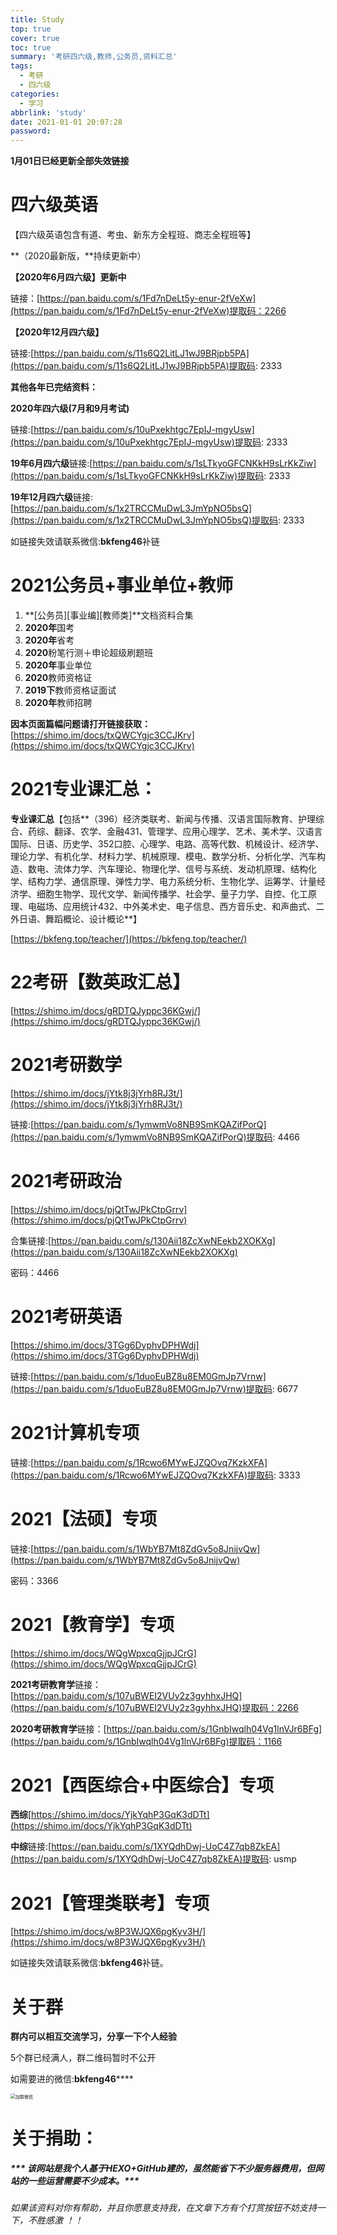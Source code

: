 ```yaml
---
title: Study
top: true
cover: true
toc: true
summary: '考研四六级,教师,公务员,资料汇总'
tags:
  - 考研
  - 四六级
categories:
  - 学习
abbrlink: 'study'
date: 2021-01-01 20:07:28
password:
---
```




**1月01日已经更新全部失效链接**

# **四六级英语**

【四六级英语包含有道、考虫、新东方全程班、商志全程班等】

**（2020最新版，**持续更新中）

**【2020年6月四六级】更新中**

链接：[https://pan.baidu.com/s/1Fd7nDeLt5y-enur-2fVeXw](https://pan.baidu.com/s/1Fd7nDeLt5y-enur-2fVeXw)提取码：2266

**【2020年12月四六级】**

链接:[https://pan.baidu.com/s/11s6Q2LitLJ1wJ9BRjpb5PA](https://pan.baidu.com/s/11s6Q2LitLJ1wJ9BRjpb5PA)提取码: 2333

**其他各年已完结资料：**

**2020年四六级(7月和9月考试)**

链接:[https://pan.baidu.com/s/10uPxekhtgc7EpIJ-mgyUsw](https://pan.baidu.com/s/10uPxekhtgc7EpIJ-mgyUsw)提取码: 2333

**19年6月四六级**链接:[https://pan.baidu.com/s/1sLTkyoGFCNKkH9sLrKkZiw](https://pan.baidu.com/s/1sLTkyoGFCNKkH9sLrKkZiw)提取码: 2333

**19年12月四六级**链接:[https://pan.baidu.com/s/1x2TRCCMuDwL3JmYpNO5bsQ](https://pan.baidu.com/s/1x2TRCCMuDwL3JmYpNO5bsQ)提取码: 2333

如链接失效请联系微信:**bkfeng46**补链



# 2021公务员+事业单位+教师
1. **[公务员][事业编][教师类]**文档资料合集
2. **2020年**国考
3. **2020年**省考
4. **2020**粉笔行测＋申论超级刷题班
5. **2020年**事业单位
6. **2020**教师资格证
7. **2019下**教师资格证面试
8. **2020年**教师招聘

**因本页面篇幅问题请打开链接获取：**[https://shimo.im/docs/txQWCYgjc3CCJKrv](https://shimo.im/docs/txQWCYgjc3CCJKrv)



# **2021专业课汇总：**

**专业课汇总**【包括**（396）经济类联考、新闻与传播、汉语言国际教育、护理综合、药综、翻译、农学、金融431、管理学、应用心理学、艺术、美术学、汉语言国际、日语、历史学、352口腔、心理学、电路、高等代数、机械设计、经济学、理论力学、有机化学、材料力学、机械原理、模电、数学分析、分析化学、汽车构造、数电、流体力学、汽车理论、物理化学、信号与系统、发动机原理、结构化学、结构力学、通信原理、弹性力学、电力系统分析、生物化学、运筹学、计量经济学、细胞生物学、现代文学、新闻传播学、社会学、量子力学、自控、化工原理、电磁场、应用统计432、中外美术史、电子信息、西方音乐史、和声曲式、二外日语、舞蹈概论、设计概论**】

[https://bkfeng.top/teacher/](https://bkfeng.top/teacher/)



# **22考研【数英政汇总】**

[https://shimo.im/docs/gRDTQJyppc36KGwj/](https://shimo.im/docs/gRDTQJyppc36KGwj/)



# **2021考研数学**

[https://shimo.im/docs/jYtk8j3jYrh8RJ3t/](https://shimo.im/docs/jYtk8j3jYrh8RJ3t/)

链接:[https://pan.baidu.com/s/1ymwmVo8NB9SmKQAZifPorQ](https://pan.baidu.com/s/1ymwmVo8NB9SmKQAZifPorQ)提取码: 4466



# **2021考研政治**

[https://shimo.im/docs/pjQtTwJPkCtpGrrv](https://shimo.im/docs/pjQtTwJPkCtpGrrv)

合集链接:[https://pan.baidu.com/s/130Aii18ZcXwNEekb2XOKXg](https://pan.baidu.com/s/130Aii18ZcXwNEekb2XOKXg)

密码：4466



# **2021考研英语**

[https://shimo.im/docs/3TGg6DyphvDPHWdj](https://shimo.im/docs/3TGg6DyphvDPHWdj)

链接:[https://pan.baidu.com/s/1duoEuBZ8u8EM0GmJp7Vrnw](https://pan.baidu.com/s/1duoEuBZ8u8EM0GmJp7Vrnw)提取码: 6677



# **2021计算机专项**

链接:[https://pan.baidu.com/s/1Rcwo6MYwEJZQOvq7KzkXFA](https://pan.baidu.com/s/1Rcwo6MYwEJZQOvq7KzkXFA)提取码: 3333



# **2021【法硕】专项**

链接:[https://pan.baidu.com/s/1WbYB7Mt8ZdGv5o8JnijvQw](https://pan.baidu.com/s/1WbYB7Mt8ZdGv5o8JnijvQw)

密码：3366



# **2021【教育学】专项**

[https://shimo.im/docs/WQgWpxcqGjjpJCrG](https://shimo.im/docs/WQgWpxcqGjjpJCrG)

**2021考研教育学**链接：[https://pan.baidu.com/s/107uBWEI2VUy2z3gyhhxJHQ](https://pan.baidu.com/s/107uBWEI2VUy2z3gyhhxJHQ)提取码：2266

**2020考研教育学**链接：[https://pan.baidu.com/s/1GnbIwqlh04Vg1lnVJr6BFg](https://pan.baidu.com/s/1GnbIwqlh04Vg1lnVJr6BFg)提取码：1166



# **2021【西医综合+中医综合】专项**

**西综**[https://shimo.im/docs/YjkYqhP3GqK3dDTt](https://shimo.im/docs/YjkYqhP3GqK3dDTt)

**中综**链接:[https://pan.baidu.com/s/1XYQdhDwj-UoC4Z7qb8ZkEA](https://pan.baidu.com/s/1XYQdhDwj-UoC4Z7qb8ZkEA)提取码: usmp



# **2021【管理类联考】专项**

[https://shimo.im/docs/w8P3WJQX6pgKyv3H/](https://shimo.im/docs/w8P3WJQX6pgKyv3H/)

如链接失效请联系微信:**bkfeng46**补链。



# **关于群**
**群内可以相互交流学习，分享一下个人经验**

5个群已经满人，群二维码暂时不公开

如需要进的微信:**bkfeng46******

<img src="https://i.loli.net/2021/01/02/dnLRtZJhMgq4scl.png" alt="加群微信" style="zoom: 50%;" />



# **关于捐助：**



##### *** 该网站是我个人基于HEXO+GitHub建的，虽然能省下不少服务器费用，但网站的一些运营需要不少成本。***

*如果该资料对你有帮助，并且你愿意支持我，在文章下方有个打赏按钮不妨支持一下，不胜感激 ！！*


